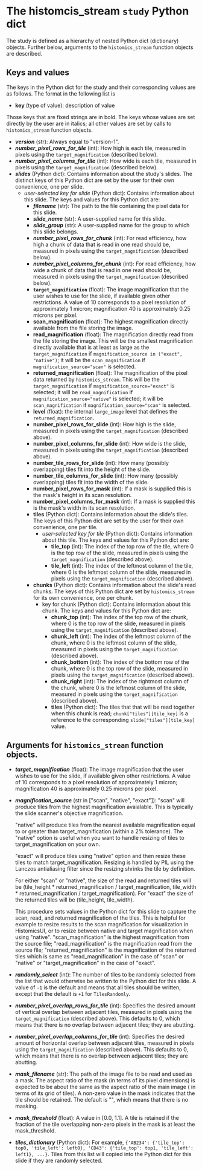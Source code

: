 # The histomcis_stream `study` Python dict

The study is defined as a hierarchy of nested Python dict (dictionary) objects.  Further below, arguments to the `histomics_stream` function objects are described.

## Keys and values
The keys in the Python dict for the study and their corresponding values are as follows.  The format in the following list is
+ **key** (type of value): description of value

Those keys that are fixed strings are in bold.  The keys whose values are set directly by the user are in italics; all other values are set by calls to `histomics_stream` function objects.

+ ***version*** (str):
  Always equal to "version-1".
+ ***number_pixel_rows_for_tile*** (int):
  How high is each tile, measured in pixels using the `target_magnification` (described below).
+ ***number_pixel_columns_for_tile*** (int):
  How wide is each tile, measured in pixels using the `target_magnification` (described below).
+ ***slides*** (Python dict):
  Contains information about the study's slides.  The distinct keys of this Python dict are set by the user for their own convenience, one per slide.
  + *user-selected key for slide* (Python dict):
    Contains information about this slide.  The keys and values for this Python dict are:
    + ***filename*** (str):
      The path to the file containing the pixel data for this slide.
    + ***slide_name*** (str):
      A user-supplied name for this slide.
    + ***slide_group*** (str):
      A user-supplied name for the group to which this slide belongs.
    + ***number_pixel_rows_for_chunk*** (int):
      For read efficiency, how high a chunk of data that is read in one read should be, measured in pixels using the `target_magnification` (described below).
    + ***number_pixel_columns_for_chunk*** (int):
      For read efficiency, how wide a chunk of data that is read in one read should be, measured in pixels using the `target_magnification` (described below).
    + **`target_magnification`** (float):
      The image magnification that the user wishes to use for the slide, if available given other restrictions.  A value of 10 corresponds to a pixel resolution of approximately 1 micron; magnification 40 is approximately 0.25 microns per pixel.
    + **scan_magnification** (float):
      The highest magnification directly available from the file storing the image.
    + **read_magnification** (float):
      The magnification directly read from the file storing the image.  This will be the smallest magnification directly available that is at least as large as the `target_magnification` if `magnification_source in ("exact", "native")`; it will be the `scan_magnification` if `magnification_source="scan"` is selected.
    + **returned_magnification** (float):
      The magnification of the pixel data returned by `histomics_stream`.  This will be the `target_magnification` if `magnification_source="exact"` is selected; it will be `read_magnification` if `magnification_source="native"` is selected; it will be `scan_magnification` if `magnification_source="scan"` is selected.
    + **level** (float):
      the internal `large_image` level that defines the `returned_magnification`.
    + **number_pixel_rows_for_slide** (int):
      How high is the slide, measured in pixels using the `target_magnification` (described above).
    + **number_pixel_columns_for_slide** (int):
      How wide is the slide, measured in pixels using the `target_magnification` (described above).
    + **number_tile_rows_for_slide** (int):
      How many (possibly overlapping) tiles fit into the height of the slide.
    + **number_tile_columns_for_slide** (int):
      How many (possibly overlapping) tiles fit into the width of the slide.
    + **number_pixel_rows_for_mask** (int):
      If a mask is supplied this is the mask's height in its scan resolution.
    + **number_pixel_columns_for_mask** (int):
      If a mask is supplied this is the mask's width in its scan resolution.
    + **tiles** (Python dict):
      Contains information about the slide's tiles.  The keys of this Python dict are set by the user for their own convenience, one per tile.
      + *user-selected key for tile* (Python dict):
        Contains information about this tile.  The keys and values for this Python dict are:
        + **tile_top** (int):
          The index of the top row of the tile, where 0 is the top row of the slide, measured in pixels using the `target_magnification` (described above).
        + **tile_left** (int):
          The index of the leftmost column of the tile, where 0 is the leftmost column of the slide, measured in pixels using the `target_magnification` (described above).
    + **chunks** (Python dict):
      Contains information about the slide's read chunks.  The keys of this Python dict are set by `histomics_stream` for its own convenience, one per chunk.
      + key for chunk (Python dict):
        Contains information about this chunk.  The keys and values for this Python dict are:
        + **chunk_top** (int):
          The index of the top row of the chunk, where 0 is the top row of the slide, measured in pixels using the `target_magnification` (described above).
        + **chunk_left** (int):
          The index of the leftmost column of the chunk, where 0 is the leftmost column of the slide, measured in pixels using the `target_magnification` (described above).
        + **chunk_bottom** (int):
          The index of the bottom row of the chunk, where 0 is the top row of the slide, measured in pixels using the `target_magnification` (described above).
        + **chunk_right** (int):
          The index of the rightmost column of the chunk, where 0 is the leftmost column of the slide, measured in pixels using the `target_magnification` (described above).
        + **tiles** (Python dict):
          The tiles that that will be read together when this chunk is read; `chunk["tiles"][tile_key]` is a reference to the corresponding `slide["tiles"][tile_key]` value.

## Arguments for `histomics_stream` function objects.

+ ***target_magnification*** (float):
  The image magnification that the user wishes to use for the slide, if available given other restrictions.  A value of 10 corresponds to a pixel resolution of approximately 1 micron; magnification 40 is approximately 0.25 microns per pixel.

+ ***magnification_source*** (str in ["scan", "native", "exact"]):
    "scan" will produce tiles from the highest magnification avaialable.  This is typically the slide scanner's objective magnification.

    "native" will produce tiles from the nearest available magnification equal to or greater than target_magnification (within a 2% tolerance).  The "native" option is useful when you want to handle resizing of tiles to target_magnification on your own.

    "exact" will produce tiles using "native" option and then resize these tiles to match target_magnification.  Resizing is handled by PIL using the Lanczos antialiasing filter since the resizing shrinks the tile by definition.

    For either "scan" or "native", the size of the read and returned tiles will be (tile_height * returned_magnification / target_magnification, tile_width * returned_magnification / target_magnification).  For "exact" the size of the returned tiles will be (tile_height, tile_width).

    This procedure sets values in the Python dict for this slide to capture the scan, read, and returned magnification of the tiles.  This is helpful for example to resize results to the scan magnification for visualization in HistomicsUI, or to resize between native and target magnification when using "native".  "scan_magnification" is the highest magnification from the source file; "read_magnification" is the magnification read from the source file; "returned_magnification" is the magnification of the returned tiles which is same as "read_magnification" in the case of "scan" or "native" or "target_magnification" in the case of "exact".

+ ***randomly_select*** (int):
    The number of tiles to be randomly selected from the list that would otherwise be written to the Python dict for this slide.  A value of `-1` is the default and means that all tiles should be written, except that the default is `+1` for `TilesRandomly`.

+ ***number_pixel_overlap_rows_for_tile*** (int):
    Specifies the desired amount of vertical overlap between adjacent tiles, measured in pixels using the `target_magnification` (described above).  This defaults to 0, which means that there is no overlap between adjacent tiles; they are abutting.

+ ***number_pixel_overlap_columns_for_tile*** (int):
    Specifies the desired amount of horizontal overlap between adjacent tiles, measured in pixels using the `target_magnification` (described above).  This defaults to 0, which means that there is no overlap between adjacent tiles; they are abutting.

+ ***mask_filename*** (str):
    The path of the image file to be read and used as a mask.  The aspect ratio of the mask (in terms of its pixel dimensions) is expected to be about the same as the aspect ratio of the main image ( in terms of its grid of tiles).  A non-zero value in the mask indicates that the tile should be retained.  The default is "", which means that there is no masking.

+ ***mask_threshold*** (float):
    A value in [0.0, 1.1].  A tile is retained if the fraction of the tile overlapping non-zero pixels in the mask is at least the mask_threshold.

+ ***tiles_dictionary*** (Python dict):
    For example, `{'AB234': {'tile_top': top0, 'tile_left': left0}, 'CD43': {'tile_top': top1, 'tile_left': left1}, ...}`.  Tiles from this list will copied into the Python dict for this slide if they are randomly selected.
